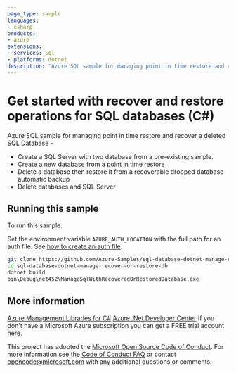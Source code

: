 ```yaml
---
page_type: sample
languages:
- csharp
products:
- azure
extensions:
- services: Sql
- platforms: dotnet
description: "Azure SQL sample for managing point in time restore and recover a deleted SQL Database."
---
```


# Get started with recover and restore operations for SQL databases (C#)

 Azure SQL sample for managing point in time restore and recover a deleted SQL Database -
  - Create a SQL Server with two database from a pre-existing sample.
  - Create a new database from a point in time restore
  - Delete a database then restore it from a recoverable dropped database automatic backup
  - Delete databases and SQL Server


## Running this sample

To run this sample:

Set the environment variable `AZURE_AUTH_LOCATION` with the full path for an auth file. See [how to create an auth file](https://github.com/Azure/azure-libraries-for-net/blob/master/AUTH.md).

```bash
git clone https://github.com/Azure-Samples/sql-database-dotnet-manage-recover-or-restore-db.git
cd sql-database-dotnet-manage-recover-or-restore-db
dotnet build
bin\Debug\net452\ManageSqlWithRecoveredOrRestoredDatabase.exe
```

## More information

[Azure Management Libraries for C#](https://github.com/Azure/azure-sdk-for-net/tree/Fluent)
[Azure .Net Developer Center](https://azure.microsoft.com/en-us/develop/net/)
If you don't have a Microsoft Azure subscription you can get a FREE trial account [here](http://go.microsoft.com/fwlink/?LinkId=330212).

This project has adopted the [Microsoft Open Source Code of Conduct](https://opensource.microsoft.com/codeofconduct/). For more information see the [Code of Conduct FAQ](https://opensource.microsoft.com/codeofconduct/faq/) or contact [opencode@microsoft.com](mailto:opencode@microsoft.com) with any additional questions or comments.
